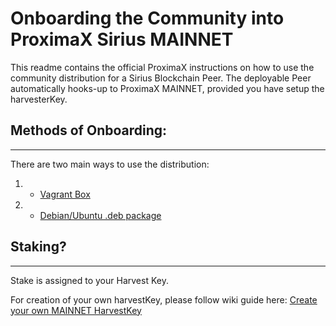 # Onboarding the Community into ProximaX Sirius MAINNET

This readme contains the official ProximaX instructions on how to use the community distribution for a Sirius Blockchain Peer.  The deployable Peer automatically hooks-up to ProximaX MAINNET, provided you have setup the harvesterKey.



## Methods of Onboarding:
---

There are two main ways to use the distribution:
1. - [Vagrant Box](https://github.com/proximax-storage/community-onboarding/tree/master/vagrant-method)
2. - [Debian/Ubuntu .deb package](https://github.com/proximax-storage/community-onboarding/tree/master/debian-package-method)




## Staking?
---

Stake is assigned to your Harvest Key.

For creation of your own harvestKey, please follow wiki guide here:  [Create your own MAINNET HarvestKey](https://github.com/proximax-storage/community-onboarding/wiki/Creating-your-MAINNET-HarvestKey-using-the-ProximaX-WALLET) 
 



